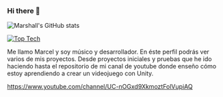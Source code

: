 ### Hi there 👋
![Marshall's GitHub stats](https://github-readme-stats.vercel.app/api?username=Marshall-Bits&show_icons=true&theme=radical)

[![Top Tech](https://github-readme-stats.vercel.app/api/top-langs/?username=Marshall-Bits&layout=compact)](https://github.com/anuraghazra/github-readme-stats)

Me llamo Marcel y soy músico y desarrollador.
En éste perfil podrás ver varios de mis proyectos. Desde proyectos iniciales y pruebas que he ido haciendo hasta el repositorio de mi canal de youtube donde enseño cómo estoy aprendiendo a crear un videojuego con Unity. 

https://www.youtube.com/channel/UC-nOGxd9XkmoztFolVupiAQ
 

 
